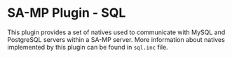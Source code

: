 SA-MP Plugin - SQL
==================

This plugin provides a set of natives used to communicate with MySQL and PostgreSQL servers within a SA-MP server. More information about natives implemented by this plugin can be found in `sql.inc` file.
